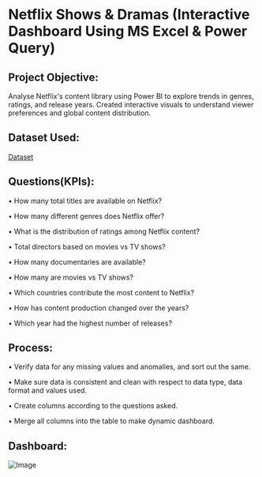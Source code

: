 # Netflix Shows & Dramas (Interactive Dashboard Using MS Excel & Power Query)
## Project Objective:
Analyse Netflix's content library using Power BI to explore trends in genres, ratings, and release years. Created interactive visuals to understand viewer preferences and global content distribution. 
## Dataset Used:
<a href="https://github.com/pavithra1102/Netflix-Data-Analysis-Dashboard/blob/main/netflix_titles.xls">Dataset</a>
## Questions(KPIs):
•	How many total titles are available on Netflix?

•	How many different genres does Netflix offer?

•	What is the distribution of ratings among Netflix content?

•	Total directors based on movies vs TV shows?

•	How many documentaries are available?

•	How many are movies vs TV shows?

•	Which countries contribute the most content to Netflix?

•	How has content production changed over the years?

•	Which year had the highest number of releases?
## Process:
•	 Verify data for any missing values and anomalies, and sort out the same.

•	Make sure data is consistent and clean with respect to data type, data format and values used.

•	Create columns according to the questions asked.

•	Merge all columns into the table to make dynamic dashboard.
## Dashboard:
![Image](https://github.com/user-attachments/assets/8c48bc82-892f-43e4-92b5-c016ab608996)





